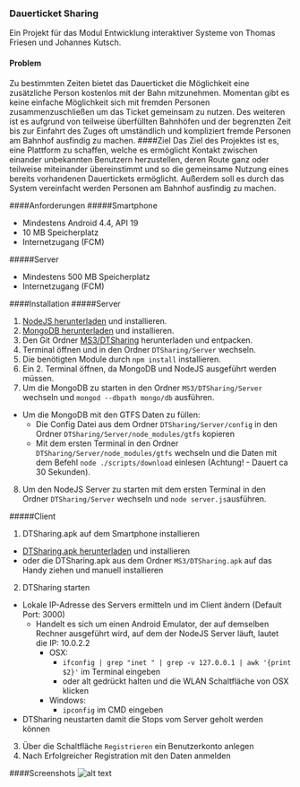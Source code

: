 ### Dauerticket Sharing
Ein Projekt für das Modul Entwicklung interaktiver Systeme von Thomas Friesen und Johannes Kutsch.
#### Problem
Zu bestimmten Zeiten bietet das Dauerticket die Möglichkeit eine zusätzliche Person
kostenlos mit der Bahn mitzunehmen. Momentan gibt es keine einfache Möglichkeit
sich mit fremden Personen zusammenzuschließen um das Ticket gemeinsam zu
nutzen. Des weiteren ist es aufgrund von teilweise überfüllten Bahnhöfen und der
begrenzten Zeit bis zur Einfahrt des Zuges oft umständlich und kompliziert fremde
Personen am Bahnhof ausfindig zu machen.
####Ziel
Das Ziel des Projektes ist es, eine Plattform zu schaffen, welche es ermöglicht Kontakt
zwischen einander unbekannten Benutzern herzustellen, deren Route ganz oder
teilweise miteinander übereinstimmt und so die gemeinsame Nutzung eines bereits
vorhandenen Dauertickets ermöglicht. Außerdem soll es durch das System
vereinfacht werden Personen am Bahnhof ausfindig zu machen.

####Anforderungen
#####Smartphone
* Mindestens Android 4.4, API 19
* 10 MB Speicherplatz
* Internetzugang (FCM)

#####Server
* Mindestens 500 MB Speicherplatz
* Internetzugang (FCM)

####Installation
#####Server
1. [NodeJS herunterladen](https://nodejs.org/en/download/) und installieren.
2. [MongoDB herunterladen](https://www.mongodb.org/downloads#production) und installieren.
3. Den Git Ordner [MS3/DTSharing](https://github.com/netrox91/EISSS16FriesenKutsch/tree/master/MS3/DTSharing) herunterladen und entpacken.
4. Terminal öffnen und in den Ordner ```DTSharing/Server``` wechseln.
5. Die benötigten Module durch ```npm install``` installieren.
6. Ein 2. Terminal öffnen, da MongoDB und NodeJS ausgeführt werden müssen.
7. Um die MongoDB zu starten in den Ordner ```MS3/DTSharing/Server``` wechseln und ```mongod --dbpath mongo/db``` ausführen.
 * Um die MongoDB mit den GTFS Daten zu füllen:
   * Die Config Datei aus dem Ordner ```DTSharing/Server/config``` in den Ordner ```DTSharing/Server/node_modules/gtfs``` kopieren
    * Mit dem ersten Terminal in den Ordner ```DTSharing/Server/node_modules/gtfs``` wechseln und die Daten mit dem Befehl ```node ./scripts/download``` einlesen (Achtung! - Dauert ca 30 Sekunden).
8. Um den NodeJS Server zu starten mit dem ersten Terminal in den Ordner ```DTSharing/Server``` wechseln und ```node server.js```ausführen.

#####Client
1. DTSharing.apk auf dem Smartphone installieren
 * [DTSharing.apk herunterladen](https://github.com/netrox91/EISSS16FriesenKutsch/raw/master/MS3/DTSharing.apk) und installieren
 * oder die DTSharing.apk aus dem Ordner ```MS3/DTSharing.apk``` auf das Handy ziehen und manuell installieren
2. DTSharing starten
 * Lokale IP-Adresse des Servers ermitteln und im Client ändern (Default Port: 3000) 
   * Handelt es sich um einen Android Emulator, der auf demselben Rechner ausgeführt wird, auf dem der NodeJS Server läuft, lautet die IP: 10.0.2.2
     * OSX:
       * ```ifconfig | grep "inet " | grep -v 127.0.0.1 | awk '{print $2}'``` im Terminal eingeben
        * oder alt gedrückt halten und die WLAN Schaltfläche von OSX klicken
     * Windows:
       * ```ipconfig``` im CMD eingeben
 * DTSharing neustarten damit die Stops vom Server geholt werden können
3. Über die Schaltfläche ```Registrieren``` ein Benutzerkonto anlegen
4. Nach Erfolgreicher Registration mit den Daten anmelden

####Screenshots
![alt text](https://github.com/netrox91/EISSS16FriesenKutsch/blob/master/MS3/Screenshots/All_4x4.png "Screenshot")
